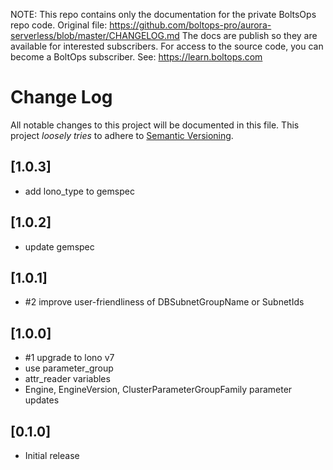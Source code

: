 <!-- note marker start -->
NOTE: This repo contains only the documentation for the private BoltsOps repo code.
Original file: https://github.com/boltops-pro/aurora-serverless/blob/master/CHANGELOG.md
The docs are publish so they are available for interested subscribers.
For access to the source code, you can become a BoltOps subscriber.
See: https://learn.boltops.com

<!-- note marker end -->

# Change Log

All notable changes to this project will be documented in this file.
This project *loosely tries* to adhere to [Semantic Versioning](http://semver.org/).

## [1.0.3]
- add lono_type to gemspec

## [1.0.2]
- update gemspec

## [1.0.1]
- #2 improve user-friendliness of DBSubnetGroupName or SubnetIds

## [1.0.0]
- #1 upgrade to lono v7
- use parameter_group
- attr_reader variables
- Engine, EngineVersion, ClusterParameterGroupFamily parameter updates

## [0.1.0]
- Initial release
